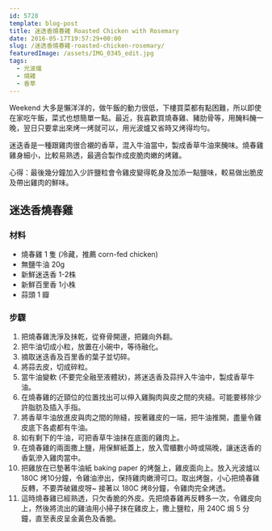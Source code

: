 ```yaml
---
id: 5728
template: blog-post
title: 迷迭香燒春雞 Roasted Chicken with Rosemary
date: 2016-05-17T19:57:29+00:00
slug: /迷迭香燒春雞-roasted-chicken-rosemary/
featuredImage: /assets/IMG_0345_edit.jpg
tags:
  - 光波爐
  - 燒雞
  - 香草
---
```

Weekend 大多是懶洋洋的，做午飯的動力很低，下樓買菜都有點困難，所以即使在家吃午飯，菜式也想簡單一點。最近，我喜歡買燒春雞、豬肋骨等，用醃料醃一晚，翌日只要拿出來烤一烤就可以，用光波爐又省時又烤得均勻。

<!--more-->

迷迭香是一種跟雞肉很合襯的香草，混入牛油當中，製成香草牛油來醃味。燒春雞雞身細小，比較易熟透，最適合製作成皮脆肉嫩的烤雞。

心得：最後幾分鐘加入少許鹽粒會令雞皮變得乾身及加添一點鹽味，較易做出脆皮及帶出雞肉的鮮味。

## 迷迭香燒春雞

### 材料

* 燒春雞 1 隻 (冷藏，推薦 corn-fed chicken)
* 無鹽牛油 20g
* 新鮮迷迭香 1-2株
* 新鮮百里香 1小株
* 蒜頭 1 瓣

### 步驟

  1. 把燒春雞洗淨及抹乾，從脊骨開邊，把雞向外翻。
  2. 把牛油切成小粒，放置在小碗中，等待融化。
  3. 摘取迷迭香及百里香的葉子並切碎。
  4. 將蒜去皮，切成碎粒。
  5. 當牛油變軟 (不要完全融至液體狀)，將迷迭香及蒜拌入牛油中，製成香草牛油。
  6. 在燒春雞的近頸位的位置找出可以伸入雞胸肉與皮之間的夾縫。可能要移除少許脂肪及插入手指。
  7. 將香草牛油放進皮與肉之間的隙縫，按著雞皮的一端，把牛油推開，盡量令雞皮底下各處都有牛油。
  8. 如有剩下的牛油，可把香草牛油抹在底面的雞肉上。
  9. 在燒春雞的兩面撒上鹽，用保鮮紙蓋上，放入雪櫃數小時或隔晚，讓迷迭香的香氣滲入雞肉當中。
  10. 把雞放在已墊著牛油紙 baking paper 的烤盤上，雞皮面向上。放入光波爐以180C 烤10分鐘，令雞油滲出，保持雞肉嫩滑可口。取出烤盤，小心把燒春雞反轉，不要弄破雞皮呀~ 接著以 180C 烤8分鐘，令雞肉完全烤透。
  11. 這時燒春雞已經熟透，只欠香脆的外皮。先把燒春雞再反轉多一次，令雞皮向上，然後將流出的雞油用小掃子抹在雞皮上，撒上鹽粒，用 240C 焗 5 分鐘，直至表皮呈金黃色及香脆。
